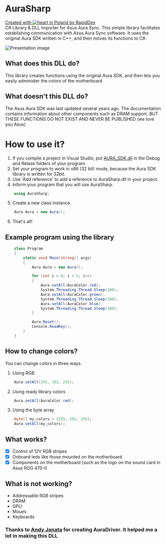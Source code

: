 # AuraSharp
[Created with ![heart](http://i.imgur.com/oXJmdtz.gif) in Poland by RapidDev](http://rapiddev.pl/)<br />
C# Library &amp; DLL Importer for Asus Aura Sync. This simple library facilitates establishing communication with Asus Aura Sync software.
It uses the original Aura SDK written in C++, and then moves its functions to C#.

![Presentation image](https://raw.githubusercontent.com/rapiddev/AuraSharp/master/AuraSharp/Assets/aurasharp-banner.png)

## What does this DLL do?
This library creates functions using the original Aura SDK, and then lets you easily administer the colors of the motherboard

## What doesn't this DLL do?
The Asus Aura SDK was last updated several years ago. The documentation contains information about other components such as DRAM support. BUT THESE FUNCTIONS DO NOT EXIST AND NEVER BE PUBLISHED (we love you Asus)

# How to use it?
1. If you compile a project in Visual Studio, put [AURA_SDK.dll](https://www.asus.com/campaign/aura/fl/SDK.html) in the Debug and Relase folders of your program.
2. Set your program to work in x86 (32 bit) mode, because the Aura SDK library is written for 32bit.
3. Use 'Add reference' to add a reference to AuraSharp.dll in your project.
4. Inform your program that you will use AuraSharp.
```c#
    using AuraSharp;
```
5. Create a new class instance.
```c#
    Aura Aura = new Aura();
```
6. That's all!

## Example program using the library
```c#
    class Program
    {
        static void Main(string[] args)
        {
            Aura Aura = new Aura();

            for (int i = 0; i < 5; i++)
            {
                Aura.setAll(AuraColor.red);
                System.Threading.Thread.Sleep(100);
                Aura.setAll(AuraColor.green);
                System.Threading.Thread.Sleep(100);
                Aura.setAll(AuraColor.blue);
                System.Threading.Thread.Sleep(100);
            }

            Aura.Reset();
            Console.ReadKey();
        }
    }
```

## How to change colors?
You can change colors in three ways.
1. Using RGB
```c#
    Aura.setAll(255, 192, 255);
```
2. Using ready library colors
```c#
    Aura.setAll(AuraColor.red);
```
3. Using the byte array
```c#
    byte[] my_colors = {255, 192, 255};
    Aura.setAll(my_colors);
```

## What works?
- [x] Control of 12V RGB stripes
- [x] Onboard leds like those mounted on the motherboard
- [x] Components on the motherboard (such as the logo on the sound card in Asus ROG 470-I)
## What is not working?
- Addressable RGB stripes
- DRAM
- GPU
- Moues
- Keyboards

### Thanks to [Andy Janata](https://github.com/ajanata) for creating AuraDriver. It helped me a lot in making this DLL 

